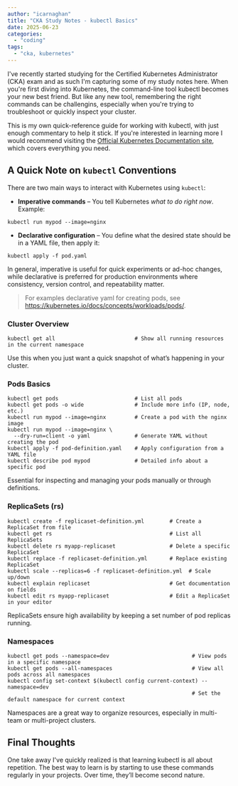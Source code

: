 ```yaml
---
author: "icarnaghan"
title: "CKA Study Notes - kubectl Basics"
date: 2025-06-23
categories: 
  - "coding"
tags: 
  - "cka, kubernetes"
---
```


I've recently started studying for the Certified Kubernetes Administrator (CKA) exam and as such I'm capturing some of my study notes here. When you're first diving into Kubernetes, the command-line tool kubectl becomes your new best friend. But like any new tool, remembering the right commands can be challengins, especially when you're trying to troubleshoot or quickly inspect your cluster.

This is my own quick-reference guide for working with kubectl, with just enough commentary to help it stick. If you're interested in learning more I would recommend visiting the [Official Kubernetes Documentation site](https://kubernetes.io/docs/home/), which covers everything you need.

## A Quick Note on `kubectl` Conventions

There are two main ways to interact with Kubernetes using `kubectl`:

- **Imperative commands** – You tell Kubernetes *what to do right now*. Example:
```
kubectl run mypod --image=nginx
```

- **Declarative configuration** – You define what the desired state should be in a YAML file, then apply it:

```
kubectl apply -f pod.yaml
```

In general, imperative is useful for quick experiments or ad-hoc changes, while declarative is preferred for production environments where consistency, version control, and repeatability matter. 

> For examples declarative yaml  for creating pods, see https://kubernetes.io/docs/concepts/workloads/pods/.

### Cluster Overview
```
kubectl get all                         # Show all running resources in the current namespace
```

Use this when you just want a quick snapshot of what’s happening in your cluster.

### Pods Basics
```
kubectl get pods                        # List all pods
kubectl get pods -o wide                # Include more info (IP, node, etc.)
kubectl run mypod --image=nginx         # Create a pod with the nginx image
kubectl run mypod --image=nginx \
  --dry-run=client -o yaml              # Generate YAML without creating the pod
kubectl apply -f pod-definition.yaml    # Apply configuration from a YAML file
kubectl describe pod mypod              # Detailed info about a specific pod
```

Essential for inspecting and managing your pods manually or through definitions.

### ReplicaSets (rs)

```
kubectl create -f replicaset-definition.yml        # Create a ReplicaSet from file
kubectl get rs                                     # List all ReplicaSets
kubectl delete rs myapp-replicaset                 # Delete a specific ReplicaSet
kubectl replace -f replicaset-definition.yml       # Replace existing ReplicaSet
kubectl scale --replicas=6 -f replicaset-definition.yml  # Scale up/down
kubectl explain replicaset                         # Get documentation on fields
kubectl edit rs myapp-replicaset                   # Edit a ReplicaSet in your editor
```

ReplicaSets ensure high availability by keeping a set number of pod replicas running.

### Namespaces

```
kubectl get pods --namespace=dev                          # View pods in a specific namespace
kubectl get pods --all-namespaces                         # View all pods across all namespaces
kubectl config set-context $(kubectl config current-context) --namespace=dev
                                                          # Set the default namespace for current context
```

Namespaces are a great way to organize resources, especially in multi-team or multi-project clusters.

## Final Thoughts

One take away I've quickly realized is that learning kubectl is all about repetition. The best way to learn is by starting to use these commands regularly in your projects. Over time, they’ll become second nature.
